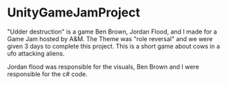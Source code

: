 # UnityGameJamProject
"Udder destruction" is a game Ben Brown, Jordan Flood, and I made for a Game Jam hosted by A&amp;M.
The Theme was "role reversal" and we were given 3 days to complete this project.
This is a short game about cows in a ufo attacking aliens.

Jordan flood was responsible for the visuals, Ben Brown and I were responsible for the c# code.
